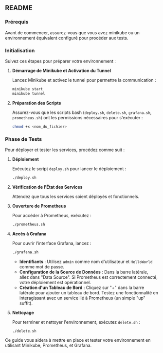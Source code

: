 ## README

### Prérequis

Avant de commencer, assurez-vous que vous avez minikube ou un environnement équivalent configuré pour procéder aux tests.

### Initialisation

Suivez ces étapes pour préparer votre environnement :

1. **Démarrage de Minikube et Activation du Tunnel**

   Lancez Minikube et activez le tunnel pour permettre la communication :
   ```bash
   minikube start
   minikube tunnel
   ```

2. **Préparation des Scripts**

   Assurez-vous que les scripts bash (`deploy.sh`, `delete.sh`, `grafana.sh`, `prometheus.sh`) ont les permissions nécessaires pour s'exécuter :
   ```bash
   chmod +x <nom_du_fichier>
   ```

### Phase de Tests

Pour déployer et tester les services, procédez comme suit :

1. **Déploiement**

   Exécutez le script `deploy.sh` pour lancer le déploiement :
   ```bash
   ./deploy.sh
   ```

2. **Vérification de l'État des Services**

   Attendez que tous les services soient déployés et fonctionnels.

3. **Ouverture de Prometheus**

   Pour accéder à Prometheus, exécutez :
   ```bash
   ./prometheus.sh
   ```

4. **Accès à Grafana**

   Pour ouvrir l'interface Grafana, lancez :
   ```bash
   ./grafana.sh
   ```
   - **Identifiants** : Utilisez `admin` comme nom d'utilisateur et `HelloWorld` comme mot de passe.
   - **Configuration de la Source de Données** : Dans la barre latérale, allez dans "Data Source". Si Prometheus est correctement connecté, votre déploiement est opérationnel.
   - **Création d'un Tableau de Bord** : Cliquez sur "+" dans la barre latérale pour ajouter un tableau de bord. Testez une fonctionnalité en interagissant avec un service lié à Prometheus (un simple "up" suffit).

5. **Nettoyage**

   Pour terminer et nettoyer l'environnement, exécutez `delete.sh` :
   ```bash
   ./delete.sh
   ```

Ce guide vous aidera à mettre en place et tester votre environnement en utilisant Minikube, Prometheus, et Grafana.
